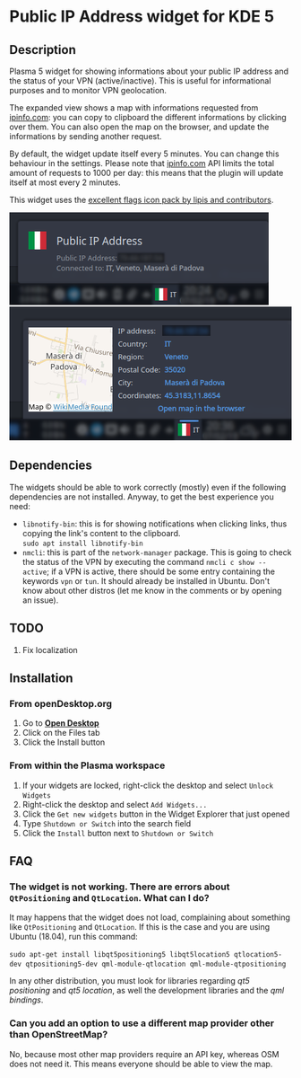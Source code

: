 # Public IP Address widget for KDE 5

## Description

Plasma 5 widget for showing informations about your public IP address and the status of your VPN (active/inactive). This is useful for informational purposes and to monitor VPN geolocation.

The expanded view shows a map with informations requested from [ipinfo.com](https://ipinfo.io/): you can copy to clipboard the different informations by clicking over them. You can also open the map on the browser, and update the informations by sending another request.

By default, the widget update itself every 5 minutes. You can change this behaviour in the settings. Please note that [ipinfo.com](https://ipinfo.io/) API limits the total amount of requests to 1000 per day: this means that the plugin will update itself at most every 2 minutes.

This widget uses the [excellent flags icon pack by lipis and contributors](https://github.com/lipis/flag-icon-css).

![tooltip screenshot](screenshots/screenshot_2.png)
![expanded screenshot](screenshots/screenshot_1.png)

## Dependencies

The widgets should be able to work correctly (mostly) even if the following dependencies are not installed. Anyway, to get the best experience you need:

* `libnotify-bin`: this is for showing notifications when clicking links, thus copying the link's content to the clipboard.  
`sudo apt install libnotify-bin`
* `nmcli`: this is part of the `network-manager` package. This is going to check the status of the VPN by executing the command `nmcli c show --active`; if a VPN is active, there should be some entry containing the keywords `vpn` or `tun`. It should already be installed in Ubuntu. Don't know about other distros (let me know in the comments or by opening an issue).

## TODO

1. Fix localization

## Installation

### From openDesktop.org

1. Go to **[Open Desktop](https://www.opendesktop.org/p/1289644/)**
2. Click on the Files tab
3. Click the Install button

### From within the Plasma workspace

1. If your widgets are locked, right-click the desktop and select `Unlock Widgets`
2. Right-click the desktop and select `Add Widgets...`
3. Click the `Get new widgets` button in the Widget Explorer that just opened
4. Type `Shutdown or Switch` into the search field
5. Click the `Install` button next to `Shutdown or Switch`

## FAQ

### The widget is not working. There are errors about `QtPositioning` and `QtLocation`. What can I do?

It may happens that the widget does not load, complaining about something like `QtPositioning` and `QtLocation`. If this is the case and you are using Ubuntu (18.04), run this command:

`sudo apt-get install libqt5positioning5 libqt5location5 qtlocation5-dev qtpositioning5-dev qml-module-qtlocation qml-module-qtpositioning`

In any other distribution, you must look for libraries regarding *qt5 positioning* and *qt5 location*, as well the development libraries and the *qml bindings*.

### Can you add an option to use a different map provider other than OpenStreetMap?

No, because most other map providers require an API key, whereas OSM does not need it. This means everyone should be able to view the map.
